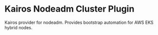 # Kairos Nodeadm Cluster Plugin
Kairos provider for nodeadm. Provides bootstrap automation for AWS EKS hybrid nodes.
